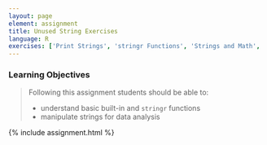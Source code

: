 ```yaml
---
layout: page
element: assignment
title: Unused String Exercises
language: R
exercises: ['Print Strings', 'stringr Functions', 'Strings and Math', 'Long Strings', 'Strings from Data', 'String Data', 'Improve Your Code', 'Split Strings']
---
```


### Learning Objectives

> Following this assignment students should be able to:
>
> - understand basic built-in and `stringr` functions
> - manipulate strings for data analysis

{% include assignment.html %}
